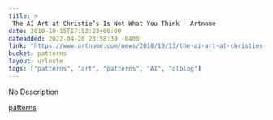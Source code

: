 ```yaml
---
title: > 
 The AI Art at Christie’s Is Not What You Think — Artnome
date: 2018-10-15T17:53:23+00:00
dateadded: 2022-04-20 23:58:39 -0400
link: "https://www.artnome.com/news/2018/10/13/the-ai-art-at-christies-is-not-what-you-think"
bucket: patterns
layout: urlnote
tags: ["patterns", "art", "patterns", "AI", "clblog"]
--- 
```

No Description
 <!-- end excerpt --> 
<div class='bucket'><a class='internal-link' href='/buckets/patterns'>patterns</a></div> 
